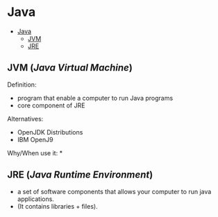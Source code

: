 # Java

<!-- TOC -->
* [Java](#java)
  * [JVM](#jvm)
  * [JRE](#jre)
<!-- TOC -->

## JVM (_Java Virtual Machine_)

Definition:
* program that enable a computer to run Java programs
* core component of JRE

Alternatives:
* OpenJDK Distributions
* IBM OpenJ9

Why/When use it:
*

## JRE (_Java Runtime Environment_)

* a set of software components that allows your computer to run java applications. 
* (It contains libraries + files).


